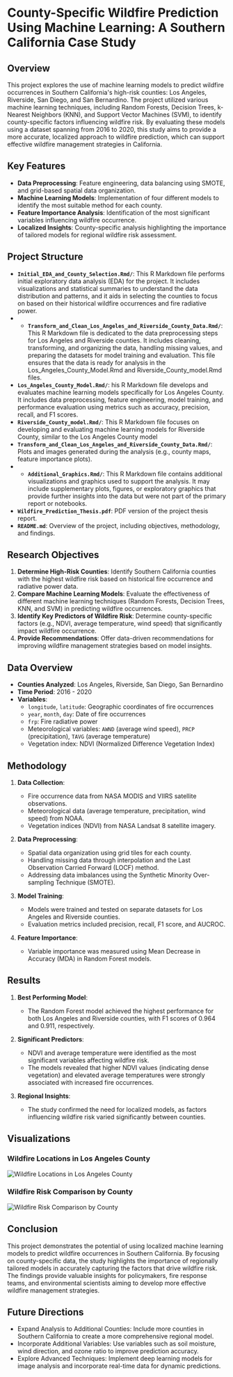 # County-Specific Wildfire Prediction Using Machine Learning: A Southern California Case Study

## Overview

This project explores the use of machine learning models to predict wildfire occurrences in Southern California's high-risk counties: Los Angeles, Riverside, San Diego, and San Bernardino. The project utilized various machine learning techniques, including Random Forests, Decision Trees, k-Nearest Neighbors (KNN), and Support Vector Machines (SVM), to identify county-specific factors influencing wildfire risk. By evaluating these models using a dataset spanning from 2016 to 2020, this study aims to provide a more accurate, localized approach to wildfire prediction, which can support effective wildfire management strategies in California.

## Key Features
- **Data Preprocessing**: Feature engineering, data balancing using SMOTE, and grid-based spatial data organization.
- **Machine Learning Models**: Implementation of four different models to identify the most suitable method for each county.
- **Feature Importance Analysis**: Identification of the most significant variables influencing wildfire occurrence.
- **Localized Insights**: County-specific analysis highlighting the importance of tailored models for regional wildfire risk assessment.

## Project Structure

- **`Initial_EDA_and_County_Selection.Rmd/`**: This R Markdown file performs initial exploratory data analysis (EDA) for the project. It includes visualizations and statistical summaries to understand the data distribution and patterns, and it aids in selecting the counties to focus on based on their historical wildfire occurrences and fire radiative power.
- - **`Transform_and_Clean_Los_Angeles_and_Riverside_County_Data.Rmd/`**: This R Markdown file is dedicated to the data preprocessing steps for Los Angeles and Riverside counties. It includes cleaning, transforming, and organizing the data, handling missing values, and preparing the datasets for model training and evaluation. This file ensures that the data is ready for analysis in the Los_Angeles_County_Model.Rmd and Riverside_County_model.Rmd files.
- **`Los_Angeles_County_Model.Rmd/`**: his R Markdown file develops and evaluates machine learning models specifically for Los Angeles County. It includes data preprocessing, feature engineering, model training, and performance evaluation using metrics such as accuracy, precision, recall, and F1 scores.
- **`Riverside_County_model.Rmd/`**: This R Markdown file focuses on developing and evaluating machine learning models for Riverside County, similar to the Los Angeles County model
- **`Transform_and_Clean_Los_Angeles_and_Riverside_County_Data.Rmd/`**: Plots and images generated during the analysis (e.g., county maps, feature importance plots).
- - **`Additional_Graphics.Rmd/`**: This R Markdown file contains additional visualizations and graphics used to support the analysis. It may include supplementary plots, figures, or exploratory graphics that provide further insights into the data but were not part of the primary report or notebooks.
- **`Wildfire_Prediction_Thesis.pdf`**: PDF version of the project thesis report.
- **`README.md`**: Overview of the project, including objectives, methodology, and findings.

## Research Objectives

1. **Determine High-Risk Counties**: Identify Southern California counties with the highest wildfire risk based on historical fire occurrence and radiative power data.
2. **Compare Machine Learning Models**: Evaluate the effectiveness of different machine learning techniques (Random Forests, Decision Trees, KNN, and SVM) in predicting wildfire occurrences.
3. **Identify Key Predictors of Wildfire Risk**: Determine county-specific factors (e.g., NDVI, average temperature, wind speed) that significantly impact wildfire occurrence.
4. **Provide Recommendations**: Offer data-driven recommendations for improving wildfire management strategies based on model insights.

## Data Overview

- **Counties Analyzed**: Los Angeles, Riverside, San Diego, San Bernardino
- **Time Period**: 2016 - 2020
- **Variables**: 
  - `longitude`, `latitude`: Geographic coordinates of fire occurrences
  - `year`, `month`, `day`: Date of fire occurrences
  - `frp`: Fire radiative power
  - Meteorological variables: `AWND` (average wind speed), `PRCP` (precipitation), `TAVG` (average temperature)
  - Vegetation index: NDVI (Normalized Difference Vegetation Index)

## Methodology

1. **Data Collection**:
   - Fire occurrence data from NASA MODIS and VIIRS satellite observations.
   - Meteorological data (average temperature, precipitation, wind speed) from NOAA.
   - Vegetation indices (NDVI) from NASA Landsat 8 satellite imagery.
  
2. **Data Preprocessing**:
   - Spatial data organization using grid tiles for each county.
   - Handling missing data through interpolation and the Last Observation Carried Forward (LOCF) method.
   - Addressing data imbalances using the Synthetic Minority Over-sampling Technique (SMOTE).

3. **Model Training**:
   - Models were trained and tested on separate datasets for Los Angeles and Riverside counties.
   - Evaluation metrics included precision, recall, F1 score, and AUCROC.

4. **Feature Importance**:
   - Variable importance was measured using Mean Decrease in Accuracy (MDA) in Random Forest models.

## Results

1. **Best Performing Model**:
   - The Random Forest model achieved the highest performance for both Los Angeles and Riverside counties, with F1 scores of 0.964 and 0.911, respectively.
   
2. **Significant Predictors**:
   - NDVI and average temperature were identified as the most significant variables affecting wildfire risk.
   - The models revealed that higher NDVI values (indicating dense vegetation) and elevated average temperatures were strongly associated with increased fire occurrences.

3. **Regional Insights**:
   - The study confirmed the need for localized models, as factors influencing wildfire risk varied significantly between counties.

## Visualizations

### Wildfire Locations in Los Angeles County
![Wildfire Locations in Los Angeles County](visualizations/la_county_map.png)

### Wildfire Risk Comparison by County
![Wildfire Risk Comparison by County](visualizations/wildfire_risk_comparison.png)

## Conclusion

This project demonstrates the potential of using localized machine learning models to predict wildfire occurrences in Southern California. By focusing on county-specific data, the study highlights the importance of regionally tailored models in accurately capturing the factors that drive wildfire risk. The findings provide valuable insights for policymakers, fire response teams, and environmental scientists aiming to develop more effective wildfire management strategies.

## Future Directions
- Expand Analysis to Additional Counties: Include more counties in Southern California to create a more comprehensive regional model.
- Incorporate Additional Variables: Use variables such as soil moisture, wind direction, and ozone ratio to improve prediction accuracy.
- Explore Advanced Techniques: Implement deep learning models for image analysis and incorporate real-time data for dynamic predictions.

